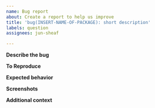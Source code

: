```yaml
---
name: Bug report
about: Create a report to help us improve
title: 'bug(INSERT-NAME-OF-PACKAGE): short description'
labels: question
assignees: jun-sheaf

---
```


**Describe the bug**
<!--A clear and concise description of what the bug is.-->

**To Reproduce**
<!--Steps to reproduce the behavior-->

**Expected behavior**
<!--A clear and concise description of what you expected to happen.-->

**Screenshots**
<!--If applicable, add screenshots to help explain your problem.-->

**Additional context**
<!--Add any other context about the problem here.-->
